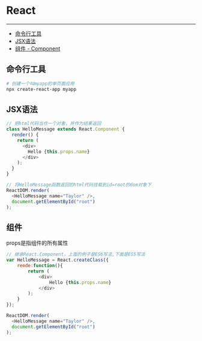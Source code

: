 # React

---

* [命令行工具](#命令行工具)
* [JSX语法](#jsx语法)
* [组件 - Component](#组件)

## 命令行工具

```bash
# 创建一个叫myapp的单页面应用
npx create-react-app myapp
```

## JSX语法

```JavaScript
// 把html代码当作一个对象，并作为结果返回
class HelloMessage extends React.Component {
  render() {
    return (
      <div>
        Hello {this.props.name}
      </div>
    );
  }
}

// 将HelloMessage函数返回的html代码挂载到id=root的dom对象下
ReactDOM.render(
  <HelloMessage name="Taylor" />,
  document.getElementById("root")
);
```

## 组件

props是指组件的所有属性

```JavaScript
// 继承React.Component，上面的例子是ES6写法,下面是ES5写法
var HelloMessage = React.createClass({
    rende:function(){
        return (
            <div>
                Hello {this.props.name}
            </div>
        );
    }
});

ReactDOM.render(
  <HelloMessage name="Taylor" />,
  document.getElementById("root")
);
```





